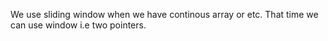 We use sliding window when we have continous array or etc. That time we can use window i.e two pointers.

